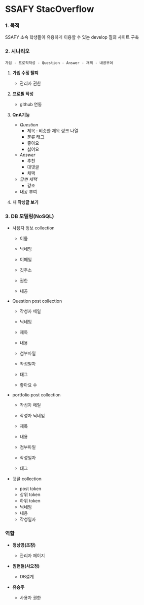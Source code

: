 # SSAFY StacOverflow

### 1. 목적

SSAFY 소속 학생들이 유용하게 이용할 수 있는 develop  질의 사이트 구축

### 2. 시나리오

```
가입 - 프로픽작성 - Question - Answer - 채택 - 내공부여
```

1. **가입 수정 탈퇴** 

   - 관리자 권한

2. **프로필 작성**

   - github 연동

3. **QnA기능**

   - *Question* 
     - 제목 : 비슷한 제목 링크 나열
     - 분류 태그
     - 좋아요
     - 싫어요
   - *Answer*
     - 추천
     - 대댓글
     - 채택
   - *답변 채택* 
     - 강조
   - 내공 부여

   

4. **내 작성글 보기**

   

### 3. DB 모델링(NoSQL)

- 사용자 정보 collection

  - 이름

  - 닉네임

  - 이메일

  - 깃주소

  - 권한

  - 내공

    

- Question post collection

  - 작성자 메일

  - 닉네임

  - 제목

  - 내용

  - 첨부파일

  - 작성일자

  - 태그

  - 좋아요 수 

    

- portfolio post collection

  - 작성자 메일

  - 작성자 닉네임

  - 제목

  - 내용

  - 첨부파일

  - 작성일자

  - 태그

    

- 댓글 collection

  - post token
  - 상위 token
  - 하위 token
  - 닉네임
  - 내용
  - 작성일자



### 역할

- **정상영(조장)**

  - 관리자 페이지

    

- **임현철(사오정)**

  - DB설계

    

- **유승주**

  - 사용자 권한